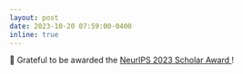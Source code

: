 ```yaml
---
layout: post
date: 2023-10-20 07:59:00-0400
inline: true
---
```


:tada: Grateful to be awarded the <a href="https://neurips.cc/Conferences/2022/FinancialAssistance"> NeurIPS 2023 Scholar Award </a> !
